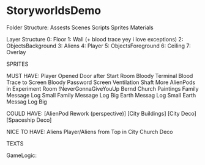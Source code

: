 # StoryworldsDemo







Folder Structure:
Assests
	Scenes
	Scripts
	Sprites
	Materials








Layer Structure
0: Floor
1: Wall (+ blood trace yey i love exceptions)
2: ObjectsBackground
3: Aliens
4: Player
5: ObjectsForeground
6: Ceiling
7: Overlay











SPRITES

MUST HAVE:
Player
Opened Door after Start Room
Bloody Terminal
Blood Trace to Screen
Bloody Password Screen
Ventilation Shaft
More AlienPods in Experiment Room
!NeverGonnaGiveYouUp
Bernd
Church Paintings
Family Message Log Small
Family Message Log Big
Earth Messag Log Small
Earth Messag Log Big


COULD HAVE:
[AlienPod Rework (perspective)]
[City Buildings]
[City Deco]
[Spaceship Deco]


NICE TO HAVE:
Aliens
Player/Aliens from Top in City
Church Deco











TEXTS















GameLogic:

